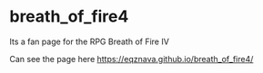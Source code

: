 # breath_of_fire4
Its a fan page for the RPG Breath of Fire IV

Can see the page here https://eqznava.github.io/breath_of_fire4/
